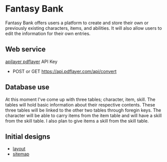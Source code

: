 # Fantasy Bank
Fantasy Bank offers users a platform to create and store their own or previously existing characters, items, and abilities.  It will also allow users to edit the information for their own entries.
## Web service
[apilayer pdflayer](https://pdflayer.com/) API Key

- POST or GET https://api.pdflayer.com/api/convert

## Database use
At this moment I've come up with three tables; character, item, skill. The tables will hold basic information about their respective contents. These three tables will be linked to the other two tables through foregin keys. The character will be able to carry items from the item table and will have a skill from the skill table. I also plan to give items a skill from the skill table.

## Initial designs
- [layout](./pageLayout.jpg)
- [sitemap](./siteMap.jpg)

